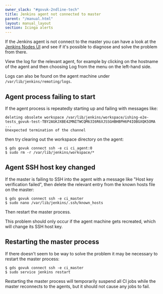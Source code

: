 ```yaml
---
owner_slack: "#govuk-2ndline-tech"
title: Jenkins agent not connected to master
parent: "/manual.html"
layout: manual_layout
section: Icinga alerts
---
```


If the Jenkins agent is not connect to the master you can have a look at the [Jenkins Nodes UI][jenkins-nodes] and see
if it's possible to diagnose and solve the problem from there.

[jenkins-nodes]: https://ci.integration.publishing.service.gov.uk/computer/

View the log for the relevant agent, for example by clicking on the hostname of the agent and then choosing Log from the menu on the left-hand side.

Logs can also be found on the agent machine under `/var/lib/jenkins/remoting/logs`.

## Agent process failing to start

If the agent process is repeatedly starting up and failing with messages like:

```
deleting obsolete workspace /var/lib/jenkins/workspace/ishing-e2e-tests_govuk-test-TBY2AGKJXBE42MNITWCQM63I6R6XJSSGHBHBPH6P4IOBGXQK5OMA
...
Unexpected termination of the channel
```

then try clearing out the workspace directory on the agent:

```
$ gds govuk connect ssh -e ci ci_agent:0
$ sudo rm -r /var/lib/jenkins/workspace/*
```

## Agent SSH host key changed

If the master is failing to SSH into the agent with a message like "Host key verification failed", then delete the relevant entry from the known hosts file on the master:

```
$ gds govuk connect ssh -e ci_master
$ sudo nano /var/lib/jenkins/.ssh/known_hosts
```

Then restart the master process.

This problem should only occur if the agent machine gets recreated, which will change its SSH host key.

## Restarting the master process

If there doesn't seem to be way to solve the problem it may be necessary to restart the master process:

```
$ gds govuk connect ssh -e ci_master
$ sudo service jenkins restart
```

Restarting the master process will temporarily suspend all CI jobs while the master reconnects to the agents, but it should not cause any jobs to fail.
